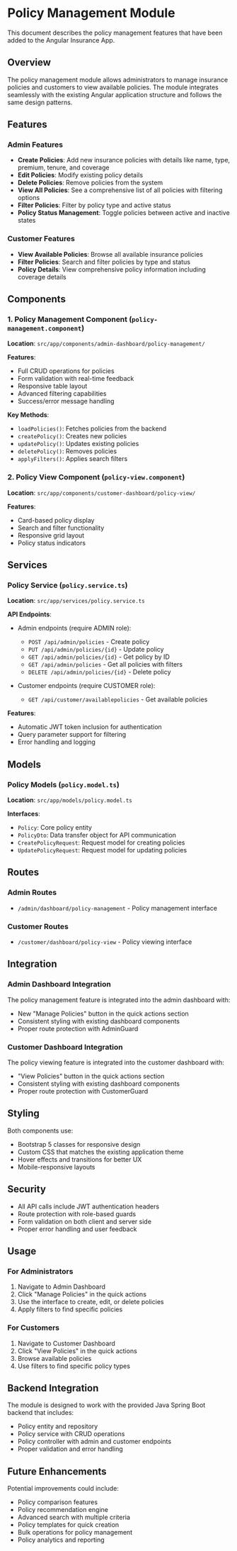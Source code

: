 # Policy Management Module

This document describes the policy management features that have been added to the Angular Insurance App.

## Overview

The policy management module allows administrators to manage insurance policies and customers to view available policies. The module integrates seamlessly with the existing Angular application structure and follows the same design patterns.

## Features

### Admin Features
- **Create Policies**: Add new insurance policies with details like name, type, premium, tenure, and coverage
- **Edit Policies**: Modify existing policy details
- **Delete Policies**: Remove policies from the system
- **View All Policies**: See a comprehensive list of all policies with filtering options
- **Filter Policies**: Filter by policy type and active status
- **Policy Status Management**: Toggle policies between active and inactive states

### Customer Features
- **View Available Policies**: Browse all available insurance policies
- **Filter Policies**: Search and filter policies by type and status
- **Policy Details**: View comprehensive policy information including coverage details

## Components

### 1. Policy Management Component (`policy-management.component`)
**Location**: `src/app/components/admin-dashboard/policy-management/`

**Features**:
- Full CRUD operations for policies
- Form validation with real-time feedback
- Responsive table layout
- Advanced filtering capabilities
- Success/error message handling

**Key Methods**:
- `loadPolicies()`: Fetches policies from the backend
- `createPolicy()`: Creates new policies
- `updatePolicy()`: Updates existing policies
- `deletePolicy()`: Removes policies
- `applyFilters()`: Applies search filters

### 2. Policy View Component (`policy-view.component`)
**Location**: `src/app/components/customer-dashboard/policy-view/`

**Features**:
- Card-based policy display
- Search and filter functionality
- Responsive grid layout
- Policy status indicators

## Services

### Policy Service (`policy.service.ts`)
**Location**: `src/app/services/policy.service.ts`

**API Endpoints**:
- Admin endpoints (require ADMIN role):
  - `POST /api/admin/policies` - Create policy
  - `PUT /api/admin/policies/{id}` - Update policy
  - `GET /api/admin/policies/{id}` - Get policy by ID
  - `GET /api/admin/policies` - Get all policies with filters
  - `DELETE /api/admin/policies/{id}` - Delete policy

- Customer endpoints (require CUSTOMER role):
  - `GET /api/customer/availablepolicies` - Get available policies

**Features**:
- Automatic JWT token inclusion for authentication
- Query parameter support for filtering
- Error handling and logging

## Models

### Policy Models (`policy.model.ts`)
**Location**: `src/app/models/policy.model.ts`

**Interfaces**:
- `Policy`: Core policy entity
- `PolicyDto`: Data transfer object for API communication
- `CreatePolicyRequest`: Request model for creating policies
- `UpdatePolicyRequest`: Request model for updating policies

## Routes

### Admin Routes
- `/admin/dashboard/policy-management` - Policy management interface

### Customer Routes
- `/customer/dashboard/policy-view` - Policy viewing interface

## Integration

### Admin Dashboard Integration
The policy management feature is integrated into the admin dashboard with:
- New "Manage Policies" button in the quick actions section
- Consistent styling with existing dashboard components
- Proper route protection with AdminGuard

### Customer Dashboard Integration
The policy viewing feature is integrated into the customer dashboard with:
- "View Policies" button in the quick actions section
- Consistent styling with existing dashboard components
- Proper route protection with CustomerGuard

## Styling

Both components use:
- Bootstrap 5 classes for responsive design
- Custom CSS that matches the existing application theme
- Hover effects and transitions for better UX
- Mobile-responsive layouts

## Security

- All API calls include JWT authentication headers
- Route protection with role-based guards
- Form validation on both client and server side
- Proper error handling and user feedback

## Usage

### For Administrators
1. Navigate to Admin Dashboard
2. Click "Manage Policies" in the quick actions
3. Use the interface to create, edit, or delete policies
4. Apply filters to find specific policies

### For Customers
1. Navigate to Customer Dashboard
2. Click "View Policies" in the quick actions
3. Browse available policies
4. Use filters to find specific policy types

## Backend Integration

The module is designed to work with the provided Java Spring Boot backend that includes:
- Policy entity and repository
- Policy service with CRUD operations
- Policy controller with admin and customer endpoints
- Proper validation and error handling

## Future Enhancements

Potential improvements could include:
- Policy comparison features
- Policy recommendation engine
- Advanced search with multiple criteria
- Policy templates for quick creation
- Bulk operations for policy management
- Policy analytics and reporting









